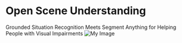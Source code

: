 # Open Scene Understanding
Grounded Situation Recognition Meets Segment Anything for Helping People with Visual Impairments
![My Image](img/Flowchat.png)
